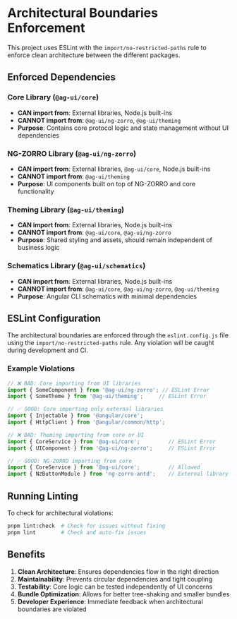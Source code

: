 # Architectural Boundaries Enforcement

This project uses ESLint with the `import/no-restricted-paths` rule to enforce clean architecture between the different packages.

## Enforced Dependencies

### Core Library (`@ag-ui/core`)
- **CAN import from**: External libraries, Node.js built-ins
- **CANNOT import from**: `@ag-ui/ng-zorro`, `@ag-ui/theming`
- **Purpose**: Contains core protocol logic and state management without UI dependencies

### NG-ZORRO Library (`@ag-ui/ng-zorro`)
- **CAN import from**: External libraries, `@ag-ui/core`, Node.js built-ins
- **CANNOT import from**: `@ag-ui/theming`
- **Purpose**: UI components built on top of NG-ZORRO and core functionality

### Theming Library (`@ag-ui/theming`)
- **CAN import from**: External libraries, Node.js built-ins
- **CANNOT import from**: `@ag-ui/core`, `@ag-ui/ng-zorro`
- **Purpose**: Shared styling and assets, should remain independent of business logic

### Schematics Library (`@ag-ui/schematics`)
- **CAN import from**: External libraries, Node.js built-ins
- **CANNOT import from**: `@ag-ui/core`, `@ag-ui/ng-zorro`, `@ag-ui/theming`
- **Purpose**: Angular CLI schematics with minimal dependencies

## ESLint Configuration

The architectural boundaries are enforced through the `eslint.config.js` file using the `import/no-restricted-paths` rule. Any violation will be caught during development and CI.

### Example Violations

```typescript
// ❌ BAD: Core importing from UI libraries
import { SomeComponent } from '@ag-ui/ng-zorro'; // ESLint Error
import { SomeTheme } from '@ag-ui/theming';     // ESLint Error

// ✅ GOOD: Core importing only external libraries
import { Injectable } from '@angular/core';
import { HttpClient } from '@angular/common/http';

// ❌ BAD: Theming importing from core or UI
import { CoreService } from '@ag-ui/core';         // ESLint Error
import { UIComponent } from '@ag-ui/ng-zorro';     // ESLint Error

// ✅ GOOD: NG-ZORRO importing from core
import { CoreService } from '@ag-ui/core';         // Allowed
import { NzButtonModule } from 'ng-zorro-antd';    // External library
```

## Running Linting

To check for architectural violations:

```bash
pnpm lint:check  # Check for issues without fixing
pnpm lint        # Check and auto-fix issues
```

## Benefits

1. **Clean Architecture**: Ensures dependencies flow in the right direction
2. **Maintainability**: Prevents circular dependencies and tight coupling
3. **Testability**: Core logic can be tested independently of UI concerns
4. **Bundle Optimization**: Allows for better tree-shaking and smaller bundles
5. **Developer Experience**: Immediate feedback when architectural boundaries are violated